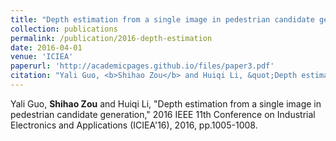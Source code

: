 ```yaml
---
title: "Depth estimation from a single image in pedestrian candidate generation"
collection: publications
permalink: /publication/2016-depth-estimation
date: 2016-04-01
venue: 'ICIEA'
paperurl: 'http://academicpages.github.io/files/paper3.pdf'
citation: "Yali Guo, <b>Shihao Zou</b> and Huiqi Li, &quot;Depth estimation from a single image in pedestrian candidate generation,&quot; 2016 IEEE 11th Conference on Industrial Electronics and Applications (ICIEA'16), 2016, pp.1005-1008."
---
```

Yali Guo, **Shihao Zou** and Huiqi Li, "Depth estimation from a single image in pedestrian candidate generation," 2016 IEEE 11th Conference on Industrial Electronics and Applications (ICIEA'16), 2016, pp.1005-1008.
